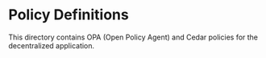 # Policy Definitions

This directory contains OPA (Open Policy Agent) and Cedar policies for the decentralized application.